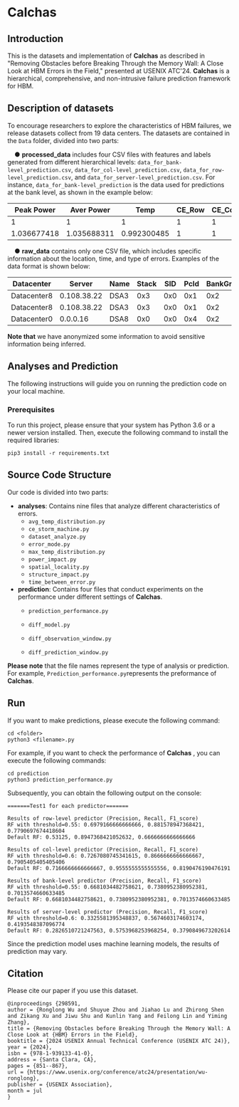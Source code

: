 # Calchas

## Introduction

This is the datasets and implementation of __Calchas__ as described in "Removing Obstacles before Breaking Through the Memory Wall: A Close Look at HBM Errors in the Field," presented at USENIX ATC'24. __Calchas__ is a hierarchical, comprehensive, and non-intrusive failure prediction framework for HBM. 

## Description of datasets
To encourage researchers to explore the characteristics of HBM failures, we release datasets collect from 19 data centers. The datasets are contained in the `Data` folder, divided into two parts:

&nbsp;&nbsp;&nbsp;&nbsp;● **processed_data** includes four CSV files with features and labels generated from different hierarchical levels: `data_for_bank-level_prediction.csv`, `data_for_col-level_prediction.csv`, `data_for_row-level_prediction.csv`, and `data_for_server-level_prediction.csv`. For instance, `data_for_bank-level_prediction` is the data used for predictions at the bank level, as shown in the example below:

| Peak Power  | Aver Power  | Temp        | CE_Row | CE_Col | CE_Cell | UER_Row | UER_Col | UER_Cell | UEO_Row | UEO_Col | UEO_Cell | All_Row | All_Col | All_Cell | SID_0 | SID_1 | label |
| ----------- | ----------- | ----------- | ------ | ------ | ------- | ------- | ------- | -------- | ------- | ------- | -------- | ------- | ------- | -------- | ----- | ----- | ----- |
| 1           | 1           | 1           | 1      | 1      | 1       | 0       | 0       | 0        | 0       | 0       | 0        | 1       | 1       | 1        | 1     | 0     | 0     |
| 1.036677418 | 1.035688311 | 0.992300485 | 1      | 1      | 1       | 0       | 0       | 0        | 0       | 0       | 0        | 1       | 1       | 1        | 1     | 0     | 0     |

&nbsp;&nbsp;&nbsp;&nbsp;● **raw_data** contains only one CSV file, which includes specific information about the location, time, and type of errors. Examples of the data format is shown below:

| Datacenter  | Server      | Name | Stack | SID  | PcId | BankGroup | BankArray | Col  | Row    | Time       | EccType |
| ----------- | ----------- | ---- | ----- | ---- | ---- | --------- | --------- | ---- | ------ | ---------- | ------- |
| Datacenter8 | 0.108.38.22 | DSA3 | 0x3   | 0x0  | 0x1  | 0x2       | 0x1       | 0x54 | 0x3e2b | 1650690000 | UER     |
| Datacenter8 | 0.108.38.22 | DSA3 | 0x3   | 0x0  | 0x1  | 0x2       | 0x1       | 0x5c | 0x3fbb | 1650690000 | UER     |
| Datacenter0 | 0.0.0.16    | DSA8 | 0x0   | 0x0  | 0x4  | 0x2       | 0x3       | 0x58 | 0x2a57 | 1652709600 | CE      |

__Note that__ we have anonymized some information to avoid sensitive information being inferred.

## Analyses and Prediction 

The following instructions will guide you on running the prediction code on your local machine.

### Prerequisites 

To run this project, please ensure that your system has Python 3.6 or a newer version installed. Then, execute the following command to install the required libraries:

```
pip3 install -r requirements.txt
```



## Source Code Structure 

Our code is divided into two parts:

- **analyses**:  Contains nine files that analyze different characteristics of errors.
  - `avg_temp_distribution.py` 
  - `ce_storm_machine.py` 
  - `dataset_analyze.py` 
  - `error_mode.py` 
  - `max_temp_distribution.py` 
  - `power_impact.py` 
  - `spatial_locality.py` 
  - `structure_impact.py` 
  - `time_between_error.py`
- **prediction**: Contains four files that conduct experiments on the performance under different settings of __Calchas__.
  - `prediction_performance.py`

  - `diff_model.py` 

  - `diff_observation_window.py` 

  - `diff_prediction_window.py` 


**Please note** that the file names represent the type of analysis or prediction. For example, `Prediction_performance.py`represents the preformance of __Calchas__.

## Run

If you want to make predictions, please execute the following command:

```
cd <folder>
python3 <filename>.py
```

For example, if you want to check the performance of __Calchas__ , you can execute the following commands:

```
cd prediction
python3 prediction_performance.py
```

Subsequently, you can obtain the following output on the console:

```
=======Test1 for each predictor=======

Results of row-level predictor (Precision, Recall, F1_score)
RF with threshold=0.55: 0.6979166666666666, 0.881578947368421, 0.7790697674418604
Default RF: 0.53125, 0.8947368421052632, 0.6666666666666666

Results of col-level predictor (Precision, Recall, F1_score)
RF with threshold=0.6: 0.7267080745341615, 0.8666666666666667, 0.7905405405405406
Default RF: 0.7166666666666667, 0.9555555555555556, 0.8190476190476191

Results of bank-level predictor (Precision, Recall, F1_score)
RF with threshold=0.55: 0.6681034482758621, 0.7380952380952381, 0.7013574660633485
Default RF: 0.6681034482758621, 0.7380952380952381, 0.7013574660633485

Results of server-level predictor (Precision, Recall, F1_score)
RF with threshold=0.6: 0.3325581395348837, 0.5674603174603174, 0.4193548387096774
Default RF: 0.2826510721247563, 0.5753968253968254, 0.3790849673202614
```

Since the prediction model uses machine learning models, the results of  prediction may vary. 

## Citation
Please cite our paper if you use this dataset.

```
@inproceedings {298591,
author = {Ronglong Wu and Shuyue Zhou and Jiahao Lu and Zhirong Shen and Zikang Xu and Jiwu Shu and Kunlin Yang and Feilong Lin and Yiming Zhang},
title = {Removing Obstacles before Breaking Through the Memory Wall: A Close Look at {HBM} Errors in the Field},
booktitle = {2024 USENIX Annual Technical Conference (USENIX ATC 24)},
year = {2024},
isbn = {978-1-939133-41-0},
address = {Santa Clara, CA},
pages = {851--867},
url = {https://www.usenix.org/conference/atc24/presentation/wu-ronglong},
publisher = {USENIX Association},
month = jul
}
```

